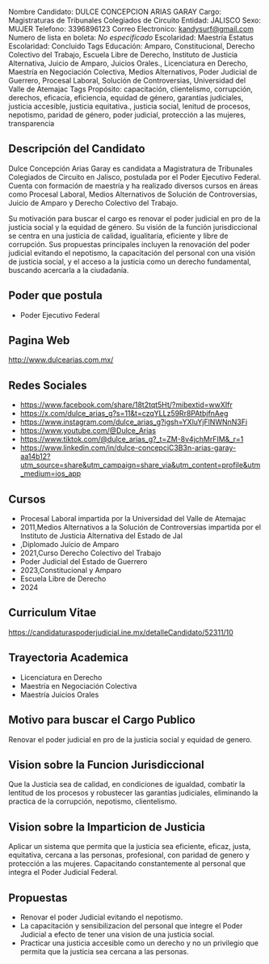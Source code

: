 Nombre Candidato: DULCE CONCEPCION ARIAS GARAY
Cargo: Magistraturas de Tribunales Colegiados de Circuito
Entidad: JALISCO
Sexo: MUJER
Telefono: 3396896123
Correo Electronico: kandysurf@gmail.com
Numero de lista en boleta: *No especificado*
Escolaridad: Maestría
Estatus Escolaridad: Concluido
Tags Educación: Amparo, Constitucional, Derecho Colectivo del Trabajo, Escuela Libre de Derecho, Instituto de Justicia Alternativa, Juicio de Amparo, Juicios Orales., Licenciatura en Derecho, Maestría en Negociación Colectiva, Medios Alternativos, Poder Judicial de Guerrero, Procesal Laboral, Solución de Controversias, Universidad del Valle de Atemajac
Tags Propósito: capacitación, clientelismo, corrupción, derechos, eficacia, eficiencia, equidad de género, garantías judiciales, justicia accesible, justicia equitativa., justicia social, lenitud de procesos, nepotismo, paridad de género, poder judicial, protección a las mujeres, transparencia


## Descripción del Candidato 

Dulce Concepción Arias Garay es candidata a Magistratura de Tribunales Colegiados de Circuito en Jalisco, postulada por el Poder Ejecutivo Federal. Cuenta con formación de maestría y ha realizado diversos cursos en áreas como Procesal Laboral, Medios Alternativos de Solución de Controversias, Juicio de Amparo y Derecho Colectivo del Trabajo.

Su motivación para buscar el cargo es renovar el poder judicial en pro de la justicia social y la equidad de género.  Su visión de la función jurisdiccional se centra en una justicia de calidad, igualitaria, eficiente y libre de corrupción. Sus propuestas principales incluyen la renovación del poder judicial evitando el nepotismo, la capacitación del personal con una visión de justicia social, y el acceso a la justicia como un derecho fundamental, buscando acercarla a la ciudadanía.


## Poder que postula

- Poder Ejecutivo Federal


## Pagina Web

http://www.dulcearias.com.mx/


## Redes Sociales

- https://www.facebook.com/share/18t2tqt5Ht/?mibextid=wwXIfr
- https://x.com/dulce_arias_g?s=11&t=czqYLLz59Rr8PAtbjfnAeg
- https://www.instagram.com/dulce_arias_g?igsh=YXluYjFlNWNnN3Fi
- https://www.youtube.com/@Dulce_Arias
- https://www.tiktok.com/@dulce_arias_g?_t=ZM-8v4jchMrFIM&_r=1
- https://www.linkedin.com/in/dulce-concepciC3B3n-arias-garay-aa14b12?utm_source=share&utm_campaign=share_via&utm_content=profile&utm_medium=ios_app


## Cursos

- Procesal Laboral impartida por la Universidad del Valle de Atemajac
- 2011,Medios Alternativos a la Solución de Controversias impartida por el Instituto de Justicia Alternativa del Estado de Jal
- ,Diplomado Juicio de Amparo
- 2021,Curso Derecho Colectivo del Trabajo
- Poder Judicial del Estado de Guerrero
- 2023,Constitucional y Amparo
- Escuela Libre de Derecho
- 2024


## Curriculum Vitae

https://candidaturaspoderjudicial.ine.mx/detalleCandidato/52311/10


## Trayectoria Academica

- Licenciatura en Derecho
- Maestría en Negociación Colectiva
- Maestría Juicios Orales


## Motivo para buscar el Cargo Publico

Renovar el poder judicial en pro de la justicia social y equidad de genero.


## Vision sobre la Funcion Jurisdiccional

Que la Justicia sea de calidad, en condiciones de igualdad, combatir la lentitud de los procesos y robustecer las garantías judiciales, eliminando la practica de la corrupción, nepotismo, clientelismo.


## Vision sobre la Imparticion de Justicia

Aplicar un sistema que permita que la justicia sea eficiente, eficaz, justa, equitativa, cercana a las personas, profesional, con paridad de genero y protección a las mujeres. Capacitando constantemente al personal que integra el Poder Judicial Federal.


## Propuestas

- Renovar el poder Judicial evitando el nepotismo.
- La capacitación y sensibilizacion del personal que integre el Poder Judicial a efecto de tener una vision de una justicia social.
- Practicar una justicia accesible como un derecho y no un privilegio que permita que la justicia sea cercana a las personas.

